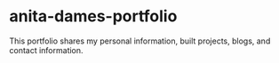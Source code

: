 # anita-dames-portfolio
This portfolio shares my personal information, built projects, blogs, and contact information.
